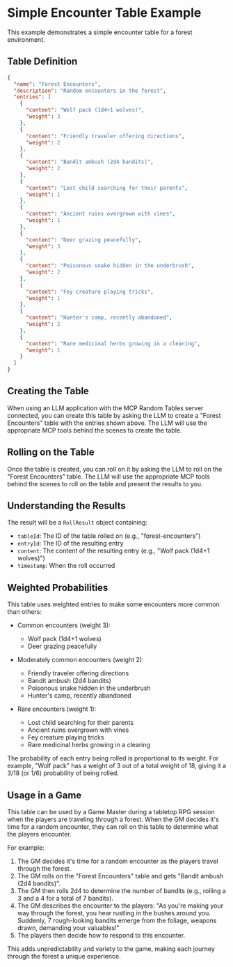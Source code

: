# Simple Encounter Table Example

This example demonstrates a simple encounter table for a forest environment.

## Table Definition

```json
{
  "name": "Forest Encounters",
  "description": "Random encounters in the forest",
  "entries": [
    {
      "content": "Wolf pack (1d4+1 wolves)",
      "weight": 3
    },
    {
      "content": "Friendly traveler offering directions",
      "weight": 2
    },
    {
      "content": "Bandit ambush (2d4 bandits)",
      "weight": 2
    },
    {
      "content": "Lost child searching for their parents",
      "weight": 1
    },
    {
      "content": "Ancient ruins overgrown with vines",
      "weight": 1
    },
    {
      "content": "Deer grazing peacefully",
      "weight": 3
    },
    {
      "content": "Poisonous snake hidden in the underbrush",
      "weight": 2
    },
    {
      "content": "Fey creature playing tricks",
      "weight": 1
    },
    {
      "content": "Hunter's camp, recently abandoned",
      "weight": 2
    },
    {
      "content": "Rare medicinal herbs growing in a clearing",
      "weight": 1
    }
  ]
}
```

## Creating the Table

When using an LLM application with the MCP Random Tables server connected, you can create this table by asking the LLM to create a "Forest Encounters" table with the entries shown above. The LLM will use the appropriate MCP tools behind the scenes to create the table.

## Rolling on the Table

Once the table is created, you can roll on it by asking the LLM to roll on the "Forest Encounters" table. The LLM will use the appropriate MCP tools behind the scenes to roll on the table and present the results to you.

## Understanding the Results

The result will be a `RollResult` object containing:

- `tableId`: The ID of the table rolled on (e.g., "forest-encounters")
- `entryId`: The ID of the resulting entry
- `content`: The content of the resulting entry (e.g., "Wolf pack (1d4+1 wolves)")
- `timestamp`: When the roll occurred

## Weighted Probabilities

This table uses weighted entries to make some encounters more common than others:

- Common encounters (weight 3):

  - Wolf pack (1d4+1 wolves)
  - Deer grazing peacefully

- Moderately common encounters (weight 2):

  - Friendly traveler offering directions
  - Bandit ambush (2d4 bandits)
  - Poisonous snake hidden in the underbrush
  - Hunter's camp, recently abandoned

- Rare encounters (weight 1):
  - Lost child searching for their parents
  - Ancient ruins overgrown with vines
  - Fey creature playing tricks
  - Rare medicinal herbs growing in a clearing

The probability of each entry being rolled is proportional to its weight. For example, "Wolf pack" has a weight of 3 out of a total weight of 18, giving it a 3/18 (or 1/6) probability of being rolled.

## Usage in a Game

This table can be used by a Game Master during a tabletop RPG session when the players are traveling through a forest. When the GM decides it's time for a random encounter, they can roll on this table to determine what the players encounter.

For example:

1. The GM decides it's time for a random encounter as the players travel through the forest.
2. The GM rolls on the "Forest Encounters" table and gets "Bandit ambush (2d4 bandits)".
3. The GM then rolls 2d4 to determine the number of bandits (e.g., rolling a 3 and a 4 for a total of 7 bandits).
4. The GM describes the encounter to the players: "As you're making your way through the forest, you hear rustling in the bushes around you. Suddenly, 7 rough-looking bandits emerge from the foliage, weapons drawn, demanding your valuables!"
5. The players then decide how to respond to this encounter.

This adds unpredictability and variety to the game, making each journey through the forest a unique experience.
